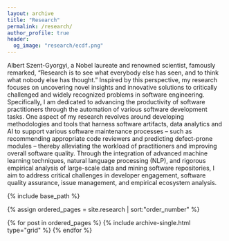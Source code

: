 ```yaml
---
layout: archive
title: "Research"
permalink: /research/
author_profile: true
header:
  og_image: "research/ecdf.png"
---
```

Albert Szent-Gyorgyi, a Nobel laureate and renowned scientist, famously remarked, “Research is to see what everybody else has seen, and to think what nobody else has thought.” Inspired by this perspective, my research focuses on uncovering novel insights and innovative solutions to critically challenged and widely recognized problems in software engineering. Specifically, I am dedicated to advancing the productivity of software practitioners through the automation of various software development tasks. One aspect of my research revolves around developing methodologies and tools that harness software artifacts, data analytics and AI to support various software maintenance processes – such as recommending appropriate code reviewers and predicting defect-prone modules – thereby alleviating the workload of practitioners and improving overall software quality. Through the integration of advanced machine learning techniques, natural language processing (NLP), and rigorous empirical analysis of large-scale data and mining software repositories, I aim to address critical challenges in developer engagement, software quality assurance, issue management, and empirical ecosystem analysis.

<nbsp>

{% include base_path %}

{% assign ordered_pages = site.research | sort:"order_number" %}

{% for post in ordered_pages %}
  {% include archive-single.html type="grid" %}
{% endfor %}

